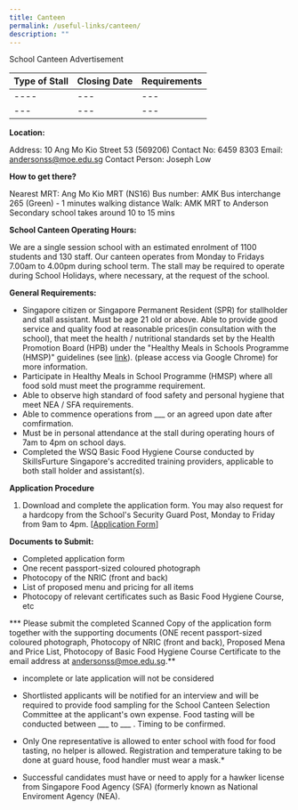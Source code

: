 ```yaml
---
title: Canteen
permalink: /useful-links/canteen/
description: ""
---
```

School Canteen Advertisement

| Type of Stall | Closing Date | Requirements |
| -------- | -------- | -------- |
| ----| --- | --- |
| --- | --- | --- |

**Location:**

 Address: 10 Ang Mo Kio Street 53 (569206)
 Contact No: 6459 8303
 Email: andersonss@moe.edu.sg
 Contact Person: Joseph Low

**How to get there?**
 
 Nearest MRT: Ang Mo Kio MRT (NS16)
 Bus number: AMK Bus interchange 265 (Green) - 1 minutes walking distance
 Walk: AMK MRT to Anderson Secondary school takes around 10 to 15 mins 

**School Canteen Operating Hours:**

We are a single session school with an estimated enrolment of 1100 students and 130 staff. Our canteen operates from Monday to Fridays 7.00am to 4.00pm during school term. The stall may be required to operate during School Holidays, where necessary, at the request of the school.

**General Requirements:**

* Singapore citizen or Singapore Permanent Resident (SPR) for stallholder and stall assistant. Must be age 21 old or above.
 Able to provide good service and quality food at reasonable prices(in consultation with the school), that meet the health / nutritional standards set by the Health Promotion Board (HPB) under the "Healthy Meals in Schools Programme (HMSP)" guidelines (see [link](https://www.hpb.gov.sg/schools/school-programmes/healthy-meals-in-schools-programme)). (please access via Google Chrome) for more information.
* Participate in Healthy Meals in School Programme (HMSP) where all food sold must meet the programme requirement.
* Able to observe high standard of food safety and personal hygiene that meet NEA / SFA requirements.
* Able to commence operations from ___  or an agreed upon date after comfirmation.
* Must be in personal attendance at the stall during operating hours of 7am to 4pm on school days.
* Completed the WSQ Basic Food Hygiene Course conducted by SkillsFurture Singapore's accredited training providers, applicable to both stall holder and assistant(s).

**Application Procedure**

1. Download and complete the application form. You may also request for a hardcopy from the School's Security Guard Post, Monday to Friday from 9am to 4pm.
 [[Application Form](/files/andss%20canteen%20stall%20application%20form.pdf)] 

**Documents to Submit:**

* Completed application form
* One recent passport-sized coloured photograph
* Photocopy of the NRIC (front and back)
* List of proposed menu and pricing for all items
* Photocopy of relevant certificates such as Basic Food Hygiene Course, etc


*** Please submit the completed Scanned Copy of the application form together with the supporting documents (ONE recent passport-sized coloured photograph, Photocopy of NRIC (front and back), Proposed Mena and Price List, Photocopy of Basic Food Hygiene Course Certificate to the email address at andersonss@moe.edu.sg.**

* incomplete or late application will not be considered 

* Shortlisted applicants will be notified for an interview and will be required to provide food sampling for the School Canteen Selection Committee at the applicant's own expense. Food tasting will be conducted between ___ to ___ . Timing to be confirmed.

* Only One representative is allowed to enter school with food for food tasting, no helper is allowed. Registration and temperature taking to be done at guard house, food handler must wear a mask.*
 
 * Successful candidates must have or need to apply for a hawker license from Singapore Food Agency (SFA) (formerly known as National Enviroment Agency (NEA).